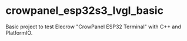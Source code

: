 # crowpanel_esp32s3_lvgl_basic
Basic project to test Elecrow "CrowPanel ESP32 Terminal" with C++ and PlatformIO.
